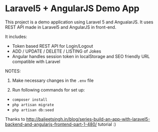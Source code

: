 # Laravel5 + AngularJS Demo App
This project is a demo application using Laravel 5 and AngualarJS. It uses REST API made in Laravel5 and AngularJS in front-end.

It includes:
- Token based REST API for Login/Logout
- ADD / UPDATE / DELETE / LISTING of Jokes
- Angular handles session token in localStorage and SEO friendly URL compatible with Laravel

NOTES:

1) Make necessary changes in the `.env` file

2) Run following commands for set up:

- `composer install`
- `php artisan migrate`
- `php artisan db:seed`


Thanks to http://baljeetsingh.in/blog/series-build-an-app-with-laravel5-backend-and-angularjs-frontend-part-1-480/ tutorial :)
